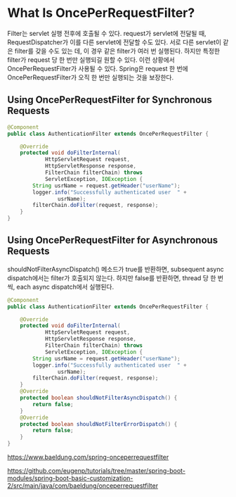 # What Is OncePerRequestFilter?

Filter는 servlet 실행 전후에 호출될 수 있다. request가 servlet에 전달될 때, RequestDispatcher가 이를 다른 servlet에 전달할 수도 있다. 서로 다른 servlet이 같은 filter를 갖을 수도 있는 데, 이 경우 같은 filter가 여러 번 실행된다. 하지만 특정한 filter가 request 당 한 번만 실행되길 원할 수 있다. 이런 상황에서 OncePerRequestFilter가 사용될 수 있다. Spring은 request 한 번에 OncePerRequestFilter가 오직 한 번만 실행되는 것을 보장한다.

## Using OncePerRequestFilter for Synchronous Requests

```Java
@Component
public class AuthenticationFilter extends OncePerRequestFilter {

    @Override
    protected void doFilterInternal(
            HttpServletRequest request,
            HttpServletResponse response,
            FilterChain filterChain) throws
            ServletException, IOException {
        String usrName = request.getHeader("userName");
        logger.info("Successfully authenticated user  " +
                usrName);
        filterChain.doFilter(request, response);
    }
}
```

## Using OncePerRequestFilter for Asynchronous Requests

shouldNotFilterAsyncDispatch() 메소드가 true를 반환하면, subsequent async dispatch에서는 filter가 호출되지 않는다. 하지만 false를 반환하면, thread 당 한 번씩, each async dispatch에서 실행된다.

```Java
@Component
public class AuthenticationFilter extends OncePerRequestFilter {

    @Override
    protected void doFilterInternal(
            HttpServletRequest request,
            HttpServletResponse response,
            FilterChain filterChain) throws
            ServletException, IOException {
        String usrName = request.getHeader("userName");
        logger.info("Successfully authenticated user  " +
                usrName);
        filterChain.doFilter(request, response);
    }
    @Override
    protected boolean shouldNotFilterAsyncDispatch() {
        return false;
    }
    @Override
    protected boolean shouldNotFilterErrorDispatch() {
        return false;
    }
}
```

https://www.baeldung.com/spring-onceperrequestfilter

https://github.com/eugenp/tutorials/tree/master/spring-boot-modules/spring-boot-basic-customization-2/src/main/java/com/baeldung/onceperrequestfilter

